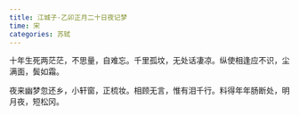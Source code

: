```yaml
---
title: 江城子·乙卯正月二十日夜记梦
time: 宋
categories: 苏轼
---
```

十年生死两茫茫，不思量，自难忘。<!-- more -->千里孤坟，无处话凄凉。纵使相逢应不识，尘满面，鬓如霜。

夜来幽梦忽还乡，小轩窗，正梳妆。相顾无言，惟有泪千行。料得年年肠断处，明月夜，短松冈。